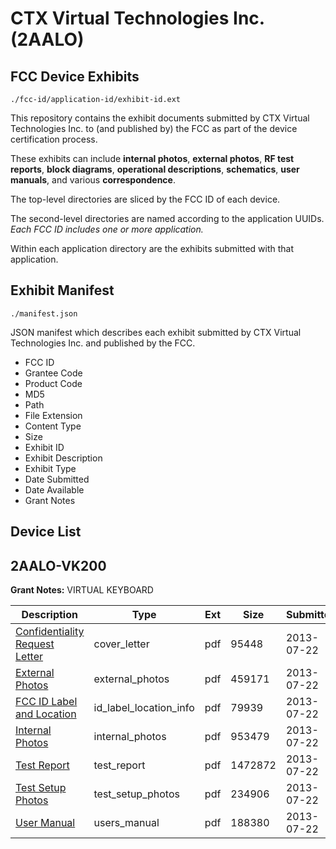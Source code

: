 # CTX Virtual Technologies Inc. (2AALO)
## FCC Device Exhibits

```
./fcc-id/application-id/exhibit-id.ext
```

This repository contains the exhibit documents submitted by CTX Virtual Technologies Inc. to (and published by) the FCC as part of the device certification process.

These exhibits can include **internal photos**, **external photos**, **RF test reports**, **block diagrams**, **operational descriptions**, **schematics**, **user manuals**, and various **correspondence**.

The top-level directories are sliced by the FCC ID of each device.

The second-level directories are named according to the application UUIDs. *Each FCC ID includes one or more application.*

Within each application directory are the exhibits submitted with that application. 

## Exhibit Manifest

```
./manifest.json
```

JSON manifest which describes each exhibit submitted by CTX Virtual Technologies Inc. and published by the FCC.

- FCC ID
- Grantee Code
- Product Code
- MD5
- Path
- File Extension
- Content Type
- Size
- Exhibit ID
- Exhibit Description
- Exhibit Type
- Date Submitted
- Date Available
- Grant Notes

## Device List
## 2AALO-VK200
**Grant Notes:** VIRTUAL KEYBOARD

| Description | Type | Ext | Size | Submitted | Available |
| ----------- | ---- | --- | ---- | --------- | --------- |
| [Confidentiality Request Letter](2AALO-VK200/d6b60419afc5ea8bb7a1a72a0b2274fa/2022263.pdf) | cover_letter | pdf | 95448 | 2013-07-22 | 2013-07-22 |
| [External Photos](2AALO-VK200/d6b60419afc5ea8bb7a1a72a0b2274fa/2022264.pdf) | external_photos | pdf | 459171 | 2013-07-22 | 2013-07-22 |
| [FCC ID Label and Location](2AALO-VK200/d6b60419afc5ea8bb7a1a72a0b2274fa/2022266.pdf) | id_label_location_info | pdf | 79939 | 2013-07-22 | 2013-07-22 |
| [Internal Photos](2AALO-VK200/d6b60419afc5ea8bb7a1a72a0b2274fa/2022265.pdf) | internal_photos | pdf | 953479 | 2013-07-22 | 2013-07-22 |
| [Test Report](2AALO-VK200/d6b60419afc5ea8bb7a1a72a0b2274fa/2022268.pdf) | test_report | pdf | 1472872 | 2013-07-22 | 2013-07-22 |
| [Test Setup Photos](2AALO-VK200/d6b60419afc5ea8bb7a1a72a0b2274fa/2022267.pdf) | test_setup_photos | pdf | 234906 | 2013-07-22 | 2013-07-22 |
| [User Manual](2AALO-VK200/d6b60419afc5ea8bb7a1a72a0b2274fa/2022269.pdf) | users_manual | pdf | 188380 | 2013-07-22 | 2013-07-22 |
